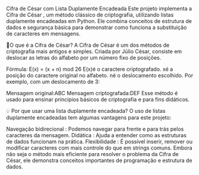 Cifra de César com Lista Duplamente Encadeada
Este projeto implementa a Cifra de César , um método clássico de criptografia, utilizando listas duplamente encadeadas em Python. Ele combina conceitos de estrutura de dados e segurança básica para demonstrar como funciona a substituição de caracteres em mensagens.

📖O que é a Cifra de César?
A Cifra de César é um dos métodos de criptografia mais antigos e simples. Criada por Júlio César, consiste em deslocar as letras do alfabeto por um número fixo de posições.

Fórmula:
E(x) = (x + n) mod 26
E(x)é o caractere criptografado.
xé a posição do caractere original no alfabeto.
né o deslocamento escolhido.
Por exemplo, com um deslocamento de 3:

Mensagem original:ABC
Mensagem criptografada:DEF
Esse método é usado para ensinar princípios básicos de criptografia e para fins didáticos.

💡 Por que usar uma lista duplamente encadeada?
O uso de listas duplamente encadeadas tem algumas vantagens para este projeto:

Navegação bidirecional : Podemos navegar para frente e para trás pelos caracteres da mensagem.
Didática : Ajuda a entender como as estruturas de dados funcionam na prática.
Flexibilidade : É possível inserir, remover ou modificar caracteres com mais controle do que em strings comuns.
Embora não seja o método mais eficiente para resolver o problema da Cifra de César, ele demonstra conceitos importantes de programação e estrutura de dados.
